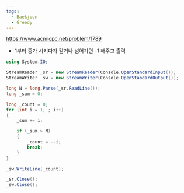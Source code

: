 ```yaml
---
tags:
  - Baekjoon
  - Greedy
---
```

https://www.acmicpc.net/problem/1789
- 1부터 증가 시키다가 같거나 넘어가면 -1 해주고 출력
```C#
using System.IO;

StreamReader _sr = new StreamReader(Console.OpenStandardInput());
StreamWriter _sw = new StreamWriter(Console.OpenStandardOutput());

long N = long.Parse(_sr.ReadLine());
long _sum = 0;

long _count = 0;
for (int i = 1; ; i++)
{
    _sum += i;

    if (_sum > N)
    {
        _count = --i;
        break;
    }
}

_sw.WriteLine(_count);

_sr.Close();
_sw.Close();
```